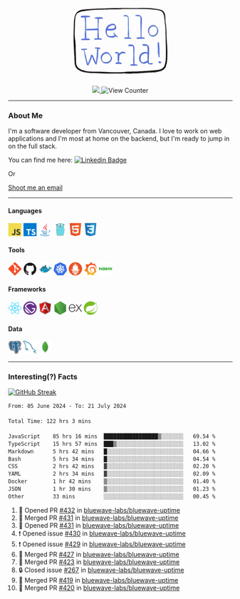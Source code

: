 <div align="center">
    <img src="./img/hello_world.webp" height="200px" width="">
    <div>
        <a href="https://www.linkedin.com/in/ajhollid">
            <img src="https://img.shields.io/badge/LinkedIn-blue"/>
        </a>
        <img src="https://komarev.com/ghpvc/?username=ajhollid&color=yellow" alt="View Counter">
    </div>
</div>

---

### About Me

I'm a software developer from Vancouver, Canada. I love to work on web applications and I'm most at home on the backend, but I'm ready to jump in on the full stack.

You can find me here: [![Linkedin Badge](https://img.shields.io/badge/-ajhollid-blue?style=flat&logo=Linkedin&logoColor=white)](https://www.linkedin.com/in/ajhollid)

Or

[Shoot me an email](mailto:ajhollid@gmail.com)

---

#### Languages

<div>
    <img src="./img/devicons/javascript-original.svg" width=30 height=30 alt="JavaScript">
    <img src="/img/devicons/typescript-original.svg" width=30 height=30 alt="TypeScript">
    <img src="./img/devicons/java-original.svg" width=30 height=30 alt="Java">
    <img src="./img/devicons/go-original.svg" width=30 height=30 alt="Golang">
    <img src="./img/devicons/html5-original.svg" width=30 height=30 alt="HTML 5">
    <img src="./img/devicons/css3-original.svg" width=30 height=30 alt="CSS 3">
</div>

#### Tools

<div>
    <img src="./img/devicons/git-original.svg" width=30 height=30 alt="Git">
    <img src="./img/devicons/github-original.svg" width=30 height=30 alt="Github">
    <img src="./img/devicons/docker-original.svg" width=30 
    height=30 alt="Docker">
    <img src="./img/devicons/kubernetes-original.svg" width=30 height=30 alt="K8">
    <img src="./img/devicons/prometheus-original.svg" width=30 height=30 alt="Prometheus">
    <img src="./img/devicons/grafana-original.svg" width=30 height=30 alt="Grafana">
    <img src="./img/devicons/nginx-original.svg" width=30 height=30 alt="Nginx">
</div>

#### Frameworks

<div>
    <img src="./img/devicons/react-original.svg" width=30 height=30 alt="React">
    <img src="./img/devicons/gatsby-original.svg" width=30 height=30 alt="Gatsby">
    <img src="./img/devicons/angularjs-original.svg" width=30 height=30 alt="AngularJS">
    <img src="./img/devicons/nodejs-original.svg" width=30 height=30 alt="NodeJS">
    <img src="./img/devicons/express-original.svg" width=30 height=30 alt="Express">
    <img src="./img/devicons/spring-original.svg" width=30 height=30 alt="Spring">
</div>

#### Data

<div>
    <img src="./img/devicons/postgresql-original.svg" width=30 height=30 alt="Postgresql">
    <img src="./img/devicons/mysql-original.svg" width=30 height=30 alt="Mysql">
    <img src="./img/devicons/mongodb-original.svg" width=30 height=30 alt="MongoDB">
</div>

---

### Interesting(?) Facts

[![GitHub Streak](http://github-readme-streak-stats.herokuapp.com?user=ajhollid)](https://git.io/streak-stats)

 <!--START_SECTION:waka-->

```txt
From: 05 June 2024 - To: 21 July 2024

Total Time: 122 hrs 3 mins

JavaScript    85 hrs 16 mins  █████████████████▒░░░░░░░   69.54 %
TypeScript    15 hrs 57 mins  ███▒░░░░░░░░░░░░░░░░░░░░░   13.02 %
Markdown      5 hrs 42 mins   █░░░░░░░░░░░░░░░░░░░░░░░░   04.66 %
Bash          5 hrs 34 mins   █░░░░░░░░░░░░░░░░░░░░░░░░   04.54 %
CSS           2 hrs 42 mins   ▓░░░░░░░░░░░░░░░░░░░░░░░░   02.20 %
YAML          2 hrs 34 mins   ▓░░░░░░░░░░░░░░░░░░░░░░░░   02.09 %
Docker        1 hr 42 mins    ▒░░░░░░░░░░░░░░░░░░░░░░░░   01.40 %
JSON          1 hr 30 mins    ▒░░░░░░░░░░░░░░░░░░░░░░░░   01.23 %
Other         33 mins         ░░░░░░░░░░░░░░░░░░░░░░░░░   00.45 %
```

<!--END_SECTION:waka-->


<!--START_SECTION:activity-->
1. 💪 Opened PR [#432](https://github.com/bluewave-labs/bluewave-uptime/pull/432) in [bluewave-labs/bluewave-uptime](https://github.com/bluewave-labs/bluewave-uptime)
2. 🎉 Merged PR [#431](https://github.com/bluewave-labs/bluewave-uptime/pull/431) in [bluewave-labs/bluewave-uptime](https://github.com/bluewave-labs/bluewave-uptime)
3. 💪 Opened PR [#431](https://github.com/bluewave-labs/bluewave-uptime/pull/431) in [bluewave-labs/bluewave-uptime](https://github.com/bluewave-labs/bluewave-uptime)
4. ❗ Opened issue [#430](https://github.com/bluewave-labs/bluewave-uptime/issues/430) in [bluewave-labs/bluewave-uptime](https://github.com/bluewave-labs/bluewave-uptime)
5. ❗ Opened issue [#429](https://github.com/bluewave-labs/bluewave-uptime/issues/429) in [bluewave-labs/bluewave-uptime](https://github.com/bluewave-labs/bluewave-uptime)
6. 🎉 Merged PR [#427](https://github.com/bluewave-labs/bluewave-uptime/pull/427) in [bluewave-labs/bluewave-uptime](https://github.com/bluewave-labs/bluewave-uptime)
7. 🎉 Merged PR [#423](https://github.com/bluewave-labs/bluewave-uptime/pull/423) in [bluewave-labs/bluewave-uptime](https://github.com/bluewave-labs/bluewave-uptime)
8. 🔒 Closed issue [#267](https://github.com/bluewave-labs/bluewave-uptime/issues/267) in [bluewave-labs/bluewave-uptime](https://github.com/bluewave-labs/bluewave-uptime)
9. 🎉 Merged PR [#419](https://github.com/bluewave-labs/bluewave-uptime/pull/419) in [bluewave-labs/bluewave-uptime](https://github.com/bluewave-labs/bluewave-uptime)
10. 🎉 Merged PR [#420](https://github.com/bluewave-labs/bluewave-uptime/pull/420) in [bluewave-labs/bluewave-uptime](https://github.com/bluewave-labs/bluewave-uptime)
<!--END_SECTION:activity-->
